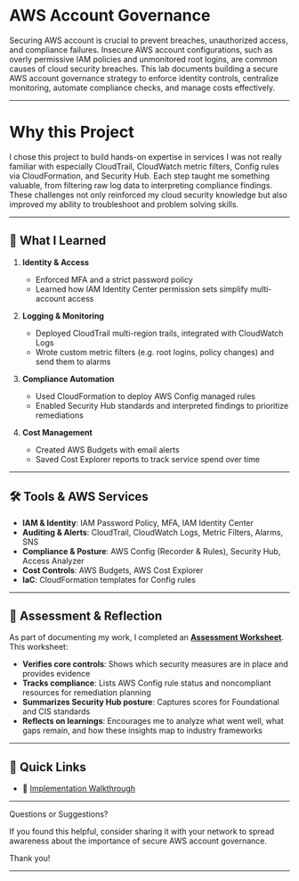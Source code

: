 # AWS Account Governance 

Securing AWS account is crucial to prevent breaches, unauthorized access, and compliance failures. Insecure AWS account configurations, such as overly permissive IAM policies and unmonitored root logins, are common causes of cloud security breaches. This lab documents building a secure AWS account governance strategy to enforce identity controls, centralize monitoring, automate compliance checks, and manage costs effectively.

---
# Why this Project
I chose this project to build hands-on expertise in services I was not really familiar with especially CloudTrail, CloudWatch metric filters, Config rules via CloudFormation, and Security Hub. Each step taught me something valuable, from filtering raw log data to interpreting compliance findings. These challenges not only reinforced my cloud security knowledge but also improved my ability to troubleshoot and problem solving skills.

---

## 🎯 What I Learned

1. **Identity & Access**  
   - Enforced MFA and a strict password policy  
   - Learned how IAM Identity Center permission sets simplify multi-account access

2. **Logging & Monitoring**  
   - Deployed CloudTrail multi-region trails, integrated with CloudWatch Logs  
   - Wrote custom metric filters (e.g. root logins, policy changes) and send them to alarms

3. **Compliance Automation**  
   - Used CloudFormation to deploy AWS Config managed rules  
   - Enabled Security Hub standards and interpreted findings to prioritize remediations

4. **Cost Management**  
   - Created AWS Budgets with email alerts  
   - Saved Cost Explorer reports to track service spend over time

---

## 🛠 Tools & AWS Services

- **IAM & Identity**: IAM Password Policy, MFA, IAM Identity Center  
- **Auditing & Alerts**: CloudTrail, CloudWatch Logs, Metric Filters, Alarms, SNS  
- **Compliance & Posture**: AWS Config (Recorder & Rules), Security Hub, Access Analyzer  
- **Cost Controls**: AWS Budgets, AWS Cost Explorer  
- **IaC**: CloudFormation templates for Config rules

---

## 🔗 Assessment & Reflection

As part of documenting my work, I completed an **[Assessment Worksheet](./docs/Assessment_Worksheet.pdf)**. This worksheet:

- **Verifies core controls**: Shows which security measures are in place and provides evidence  
- **Tracks compliance**: Lists AWS Config rule status and noncompliant resources for remediation planning  
- **Summarizes Security Hub posture**: Captures scores for Foundational and CIS standards  
- **Reflects on learnings**: Encourages me to analyze what went well, what gaps remain, and how these insights map to industry frameworks


---

## 🔗 Quick Links
- 📝 [Implementation Walkthrough](https://medium.com/@olaaoluwase/building-a-secure-aws-account-governance-baseline-f415dac01355)

---

Questions or Suggestions? 

If you found this helpful, consider sharing it with your network to spread awareness about the importance of secure AWS account governance. 

Thank you!

---
